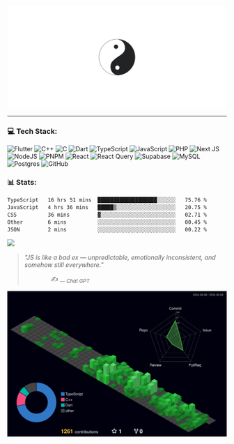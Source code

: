 <img src="assets/yin_yang_cats.gif"/>
<hr/>

### 💻 Tech Stack:

![Flutter](https://img.shields.io/badge/flutter-%2300599C.svg?style=for-the-badge&logo=flutter&logoColor=white) ![C++](https://img.shields.io/badge/c++-%2300599C.svg?style=for-the-badge&logo=c%2B%2B&logoColor=white) ![C](https://img.shields.io/badge/c-%2300599C.svg?style=for-the-badge&logo=c&logoColor=white) ![Dart](https://img.shields.io/badge/dart-%230175C2.svg?style=for-the-badge&logo=dart&logoColor=white) ![TypeScript](https://img.shields.io/badge/typescript-%23007ACC.svg?style=for-the-badge&logo=typescript&logoColor=white) ![JavaScript](https://img.shields.io/badge/javascript-%23323330.svg?style=for-the-badge&logo=javascript&logoColor=%23F7DF1E) ![PHP](https://img.shields.io/badge/php-%23777BB4.svg?style=for-the-badge&logo=php&logoColor=white) ![Next JS](https://img.shields.io/badge/Next-black?style=for-the-badge&logo=next.js&logoColor=white) ![NodeJS](https://img.shields.io/badge/node.js-6DA55F?style=for-the-badge&logo=node.js&logoColor=white) ![PNPM](https://img.shields.io/badge/pnpm-%234a4a4a.svg?style=for-the-badge&logo=pnpm&logoColor=f69220) ![React](https://img.shields.io/badge/react-%2320232a.svg?style=for-the-badge&logo=react&logoColor=%2361DAFB) ![React Query](https://img.shields.io/badge/-React%20Query-FF4154?style=for-the-badge&logo=react%20query&logoColor=white) ![Supabase](https://img.shields.io/badge/Supabase-3ECF8E?style=for-the-badge&logo=supabase&logoColor=white) ![MySQL](https://img.shields.io/badge/mysql-4479A1.svg?style=for-the-badge&logo=mysql&logoColor=white) ![Postgres](https://img.shields.io/badge/postgres-%23316192.svg?style=for-the-badge&logo=postgresql&logoColor=white) ![GitHub](https://img.shields.io/badge/github-%23121011.svg?style=for-the-badge&logo=github&logoColor=white)

### 📊 Stats:

<!--START_SECTION:waka-->

```txt
TypeScript   16 hrs 51 mins  ███████████████████░░░░░░   75.76 %
JavaScript   4 hrs 36 mins   █████▒░░░░░░░░░░░░░░░░░░░   20.75 %
CSS          36 mins         ▓░░░░░░░░░░░░░░░░░░░░░░░░   02.71 %
Other        6 mins          ░░░░░░░░░░░░░░░░░░░░░░░░░   00.45 %
JSON         2 mins          ░░░░░░░░░░░░░░░░░░░░░░░░░   00.22 %
```

<!--END_SECTION:waka-->

![](https://github-readme-stats.vercel.app/api/top-langs/?username=isaacmalak&theme=tokyonight&hide_border=true&include_all_commits=true&count_private=false&layout=compact)<br/>

<!-- Proudly created with GPRM ( https://gprm.itsvg.in ) -->

> _"JS is like a bad ex — unpredictable, emotionally inconsistent, and somehow still everywhere."_
>
> <div align="right">
>    ✍️ <sub><em>— Chat GPT</em></sub>  &nbsp; &nbsp; &nbsp; &nbsp; &nbsp; &nbsp; &nbsp;  &nbsp; &nbsp; &nbsp; &nbsp; &nbsp; &nbsp; &nbsp; &nbsp; &nbsp; &nbsp; &nbsp;  &nbsp; &nbsp; &nbsp; &nbsp; &nbsp; &nbsp; &nbsp; &nbsp; &nbsp; &nbsp; &nbsp; &nbsp; &nbsp; &nbsp; &nbsp;  &nbsp; &nbsp; &nbsp; &nbsp; &nbsp; &nbsp; &nbsp;
> </div>

![svg](https://github.com/isaacmalak/isaacmalak/blob/main/profile-3d-contrib/profile-night-green.svg)
